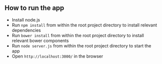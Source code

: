 
## How to run the app
* Install node.js
* Run `npm install` from within the root project directory to install relevant dependencies
* Run `bower install` from within the root project directory to install relevant bower components
* Run `node server.js` from within the root project directory to start the app
* Open `http://localhost:3000/` in the browser
